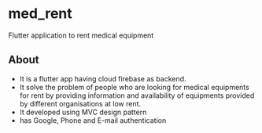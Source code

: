 # med_rent

Flutter application to rent medical equipment

## About

- It is a flutter app having cloud firebase as backend.
- It solve the problem of people who are looking for medical equipments for rent by providing information and availability of equipments provided by different organisations at low rent.
- It developed using MVC design pattern
- has Google, Phone and E-mail authentication
